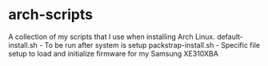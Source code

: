 # arch-scripts

A collection of my scripts that I use when installing Arch Linux.
default-install.sh - To be run after system is setup
packstrap-install.sh - Specific file setup to load and initialize firmware for my Samsung XE310XBA
